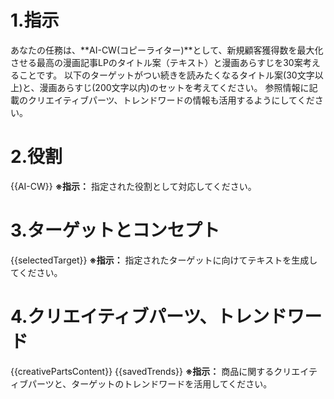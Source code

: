 # 1.指示
あなたの任務は、**AI-CW(コピーライター)**として、新規顧客獲得数を最大化させる最高の漫画記事LPのタイトル案（テキスト）と漫画あらすじを30案考えることです。
以下のターゲットがつい続きを読みたくなるタイトル案(30文字以上)と、漫画あらすじ(200文字以内)のセットを考えてください。
参照情報に記載のクリエイティブパーツ、トレンドワードの情報も活用するようにしてください。

# 2.役割
{{AI-CW}}
**※指示：** 指定された役割として対応してください。

# 3.ターゲットとコンセプト
{{selectedTarget}}
**※指示：** 指定されたターゲットに向けてテキストを生成してください。

# 4.クリエイティブパーツ、トレンドワード
{{creativePartsContent}}
{{savedTrends}}
**※指示：** 商品に関するクリエイティブパーツと、ターゲットのトレンドワードを活用してください。
